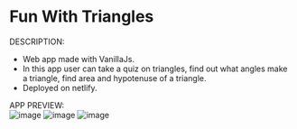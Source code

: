 # Fun With Triangles


DESCRIPTION:
<br>
- Web app made with VanillaJs. 
- In this app user can take a quiz on triangles, find out what angles make a triangle, find area and hypotenuse of a triangle.
- Deployed on netlify.


APP PREVIEW:
<br>
![image](https://user-images.githubusercontent.com/64693025/133592870-cea7aeb0-d9fa-4665-a920-51625c35470c.png)
![image](https://user-images.githubusercontent.com/64693025/133592921-afc940d8-3939-4d2c-a928-d131f71d8434.png)
![image](https://user-images.githubusercontent.com/64693025/133592970-3a1cbe94-0477-4926-b2e4-b519d389284d.png)
